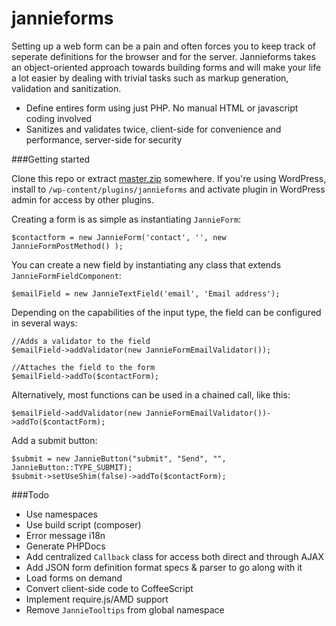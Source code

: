 jannieforms
===========

Setting up a web form can be a pain and often forces you to keep track of seperate definitions for the browser and for the server. Jannieforms takes an object-oriented approach towards building forms and will make your life a lot easier by dealing with trivial tasks such as markup generation, validation and sanitization.

 - Define entires form using just PHP. No manual HTML or javascript coding involved
 - Sanitizes and validates twice, client-side for convenience and performance, server-side for security

###Getting started

Clone this repo or extract [master.zip](https://github.com/jmversteeg/jannieforms/archive/master.zip) somewhere.
If you're using WordPress, install to `/wp-content/plugins/jannieforms` and activate plugin in WordPress admin for access by other plugins.

Creating a form is as simple as instantiating `JannieForm`:

    $contactform = new JannieForm('contact', '', new JannieFormPostMethod() );

You can create a new field by instantiating any class that extends `JannieFormFieldComponent`:

    $emailField = new JannieTextField('email', 'Email address');

Depending on the capabilities of the input type, the field can be configured in several ways:

    //Adds a validator to the field
    $emailField->addValidator(new JannieFormEmailValidator());
    
    //Attaches the field to the form
    $emailField->addTo($contactForm);

Alternatively, most functions can be used in a chained call, like this:

    $emailField->addValidator(new JannieFormEmailValidator())->addTo($contactForm);

Add a submit button:

    $submit = new JannieButton("submit", "Send", "", JannieButton::TYPE_SUBMIT);
    $submit->setUseShim(false)->addTo($contactForm);

###Todo

 - Use namespaces
 - Use build script (composer)
 - Error message i18n
 - Generate PHPDocs
 - Add centralized `Callback` class for access both direct and through AJAX
 - Add JSON form definition format specs & parser to go along with it
 - Load forms on demand
 - Convert client-side code to CoffeeScript
 - Implement require.js/AMD support
 - Remove `JannieTooltips` from global namespace
